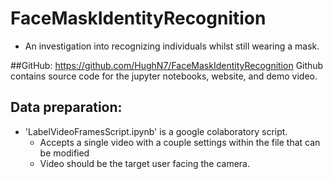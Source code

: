 # **FaceMaskIdentityRecognition**
- An investigation into recognizing individuals whilst still wearing a mask. 

##GitHub:
https://github.com/HughN7/FaceMaskIdentityRecognition
Github contains source code for the jupyter notebooks, website, and demo video.

## Data preparation:
- 'LabelVideoFramesScript.ipynb' is a google colaboratory script. 
  - Accepts a single video with a couple settings within the file that can be modified
  - Video should be the target user facing the camera. 
